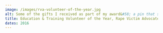 ```yaml
---
image: /images/rva-volunteer-of-the-year.jpg
alt: Some of the gifts I received as part of my award&#58; a pin that says "Feminist as Fuck", a sticker that says "I FIGHT RAPE CULTURE", and an illustrated sticker of a woman's reproductive system that reads "Feminism is cool."
title: Education & Training Volunteer of the Year, Rape Victim Advocates
dates: 2016
---
```


